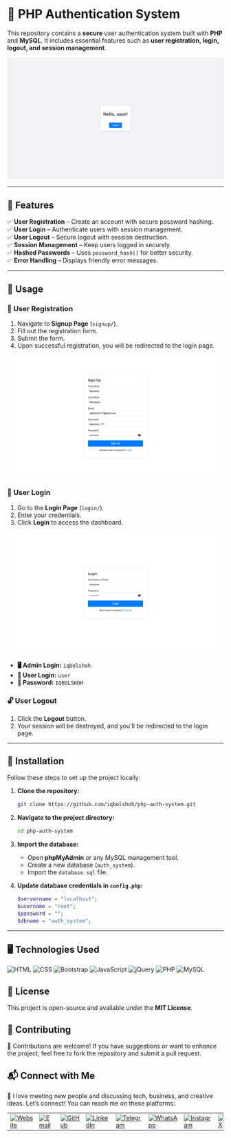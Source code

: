 # 🔐 PHP Authentication System

This repository contains a **secure** user authentication system built with **PHP** and **MySQL**. It includes essential features such as **user registration, login, logout, and session management**.

![Banner](src/images/banner.png)

---
## 📌 Features
✅ **User Registration** – Create an account with secure password hashing.  
✅ **User Login** – Authenticate users with session management.  
✅ **User Logout** – Secure logout with session destruction.  
✅ **Session Management** – Keep users logged in securely.  
✅ **Hashed Passwords** – Uses `password_hash()` for better security.  
✅ **Error Handling** – Displays friendly error messages.  

---
## 🎯 Usage

### 📝 User Registration
1. Navigate to **Signup Page** (`signup/`).
2. Fill out the registration form.
3. Submit the form.
4. Upon successful registration, you will be redirected to the login page.

![Signup](src/images/signup.png)

### 🔑 User Login
1. Go to the **Login Page** (`login/`).
2. Enter your credentials.
3. Click **Login** to access the dashboard.

![Login](src/images/login.png)

- **🖥 Admin Login:** `iqbolshoh`  
- **👤 User Login:** `user`  
- **🔑 Password:** `IQBOLSHOH`  

### 🔓 User Logout
1. Click the **Logout** button.
2. Your session will be destroyed, and you'll be redirected to the login page.

---
## 🚀 Installation

Follow these steps to set up the project locally:

1. **Clone the repository:**
   ```bash
   git clone https://github.com/iqbolshoh/php-auth-system.git
   ```
2. **Navigate to the project directory:**
   ```bash
   cd php-auth-system
   ```
3. **Import the database:**
   - Open **phpMyAdmin** or any MySQL management tool.
   - Create a new database (`auth_system`).
   - Import the `database.sql` file.

4. **Update database credentials in `config.php`:**
   ```php
   $servername = "localhost";
   $username = "root";
   $password = "";
   $dbname = "auth_system";
   ```

---


## 🖥 Technologies Used
![HTML](https://img.shields.io/badge/HTML-%23E34F26.svg?style=for-the-badge&logo=html5&logoColor=white)
![CSS](https://img.shields.io/badge/CSS-%231572B6.svg?style=for-the-badge&logo=css3&logoColor=white)
![Bootstrap](https://img.shields.io/badge/Bootstrap-%23563D7C.svg?style=for-the-badge&logo=bootstrap&logoColor=white)
![JavaScript](https://img.shields.io/badge/JavaScript-%23F7DF1C.svg?style=for-the-badge&logo=javascript&logoColor=black)
![jQuery](https://img.shields.io/badge/jQuery-%230e76a8.svg?style=for-the-badge&logo=jquery&logoColor=white)
![PHP](https://img.shields.io/badge/PHP-%23777BB4.svg?style=for-the-badge&logo=php&logoColor=white)
![MySQL](https://img.shields.io/badge/MySQL-%234479A1.svg?style=for-the-badge&logo=mysql&logoColor=white)

## 📜 License
This project is open-source and available under the **MIT License**.

## 🤝 Contributing  
🎯 Contributions are welcome! If you have suggestions or want to enhance the project, feel free to fork the repository and submit a pull request.

## 📬 Connect with Me  
💬 I love meeting new people and discussing tech, business, and creative ideas. Let’s connect! You can reach me on these platforms:

<div align="center">
  <table>
    <tr>
      <td>
        <a href="https://iqbolshoh.uz" target="_blank">
          <img src="https://img.icons8.com/color/48/domain.png" 
               height="40" width="40" alt="Website" title="Website" />
        </a>
      </td>
      <td>
        <a href="mailto:iilhomjonov777@gmail.com" target="_blank">
          <img src="https://github.com/gayanvoice/github-active-users-monitor/blob/master/public/images/icons/gmail.svg"
               height="40" width="40" alt="Email" title="Email" />
        </a>
      </td>
      <td>
        <a href="https://github.com/iqbolshoh" target="_blank">
          <img src="https://raw.githubusercontent.com/rahuldkjain/github-profile-readme-generator/master/src/images/icons/Social/github.svg"
               height="40" width="40" alt="GitHub" title="GitHub" />
        </a>
      </td>
      <td>
        <a href="https://www.linkedin.com/in/iqbolshoh/" target="_blank">
          <img src="https://github.com/gayanvoice/github-active-users-monitor/blob/master/public/images/icons/linkedin.svg"
               height="40" width="40" alt="LinkedIn" title="LinkedIn" />
        </a>
      </td>
      <td>
        <a href="https://t.me/iqbolshoh_777" target="_blank">
          <img src="https://github.com/gayanvoice/github-active-users-monitor/blob/master/public/images/icons/telegram.svg"
               height="40" width="40" alt="Telegram" title="Telegram" />
        </a>
      </td>
      <td>
        <a href="https://wa.me/998997799333" target="_blank">
          <img src="https://github.com/gayanvoice/github-active-users-monitor/blob/master/public/images/icons/whatsapp.svg"
               height="40" width="40" alt="WhatsApp" title="WhatsApp" />
        </a>
      </td>
      <td>
        <a href="https://instagram.com/iqbolshoh_777" target="_blank">
          <img src="https://raw.githubusercontent.com/rahuldkjain/github-profile-readme-generator/master/src/images/icons/Social/instagram.svg"
               height="40" width="40" alt="Instagram" title="Instagram" />
        </a>
      </td>
      <td>
        <a href="https://x.com/iqbolshoh_777" target="_blank">
          <img src="https://img.shields.io/badge/X-000000?style=for-the-badge&logo=x&logoColor=white"
               height="40" width="40" alt="X" title="X (Twitter)" />
        </a>
      </td>
      <td>
        <a href="https://www.youtube.com/@Iqbolshoh_777" target="_blank">
          <img src="https://raw.githubusercontent.com/rahuldkjain/github-profile-readme-generator/master/src/images/icons/Social/youtube.svg"
               height="40" width="40" alt="YouTube" title="YouTube" />
        </a>
      </td>
    </tr>
  </table>
</div>
